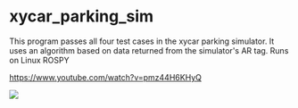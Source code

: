 # xycar_parking_sim

This program passes all four test cases in the xycar parking simulator.
It uses an algorithm based on data returned from the simulator's AR tag.
Runs on Linux ROSPY

https://www.youtube.com/watch?v=pmz44H6KHyQ

![](https://i.imgur.com/w8WcZqd.png)
